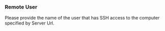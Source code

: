 ### Remote User

Please provide the name of the user that has SSH access to the
computer specified by Server Url.

